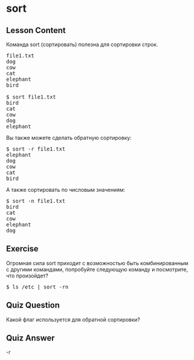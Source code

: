 # sort

## Lesson Content

Команда sort (сортировать) полезна для сортировки строк.

<pre>
file1.txt
dog
cow
cat
elephant
bird

$ sort file1.txt
bird
cat
cow
dog
elephant
</pre>

Вы также можете сделать обратную сортировку:

<pre>$ sort -r file1.txt
elephant
dog
cow
cat
bird
</pre>

А также сортировать по числовым значениям:

<pre>$ sort -n file1.txt
bird
cat
cow
elephant
dog
</pre>

## Exercise

Огромная сила sort приходит с возможностью быть комбинированным с другими командами, попробуйте следующую команду и посмотрите, что произойдет?

<pre>$ ls /etc | sort -rn</pre>

## Quiz Question

Какой флаг используется для обратной сортировки?

## Quiz Answer

-r
